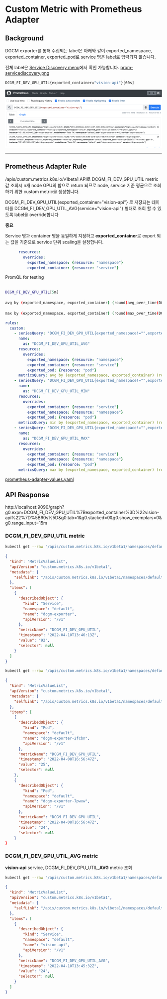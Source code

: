 
# Custom Metric with Prometheus Adapter

## Background

DGCM exporter를 통해 수집되는 label은 아래와 같이 exported_namespace, exported_container, exported_pod로 service 명은 label로 입력되지 않습니다.

전체 label은 [Service Discovery menu](http://localhost:9090/service-discovery)에서 확인 가능합니다. [prom-servicediscovery.png](./screenshots/prom-servicediscovery.png)

```bash
DCGM_FI_DEV_GPU_UTIL{exported_container="vision-api"}[60s]
```

![prom-dcgm-metric](./screenshots/prom-dcgm-label_01.png?raw=true)

---

## Prometheus Adapter Rule

/apis/custom.metrics.k8s.io/v1beta1 API로 DCGM_FI_DEV_GPU_UTIL metric 값 조회시 n개 node GPU의 합으로 return 되므로 node, service 기준 평균으로 조회하기 위한 custom metric을 생성합니다. 

DCGM_FI_DEV_GPU_UTIL{exported_container="vision-api"} 로 저장되는 데이터를 DCGM_FI_DEV_GPU_UTIL_AVG{service="vision-api"} 형태로 조회 할 수 있도록 label을 override합니다

**중요** 

Service 명과 container 명을 동일하게 지정하고 **exported_container**로 export 되는 값을 기준으로 service 단위 scaling을 설정합니다.

```yaml
      resources:
        overrides:
          exported_namespace: {resource: "namespace"}
          exported_container: {resource: "service"}
```

PromQL for testing

```bash

DCGM_FI_DEV_GPU_UTIL[5m]

avg by (exported_namespace, exported_container) (round(avg_over_time(DCGM_FI_DEV_GPU_UTIL{exported_namespace!="",exported_container!="",exported_pod!=""}[1m])))

max by (exported_namespace, exported_container) (round(max_over_time(DCGM_FI_DEV_GPU_UTIL{exported_namespace!="",exported_container!="",exported_pod!=""}[1m])))

```

```yaml
rules:
  custom:
    - seriesQuery: 'DCGM_FI_DEV_GPU_UTIL{exported_namespace!="",exported_container!="",exported_pod!=""}'
      name:
        as: "DCGM_FI_DEV_GPU_UTIL_AVG"
      resources:
        overrides:
          exported_namespace: {resource: "namespace"}
          exported_container: {resource: "service"}
          exported_pod: {resource: "pod"}
      metricsQuery: avg by (exported_namespace, exported_container) (round(avg_over_time(<<.Series>>[1m])))
    - seriesQuery: 'DCGM_FI_DEV_GPU_UTIL{exported_namespace!="",exported_container!="",exported_pod!=""}'
      name:
        as: "DCGM_FI_DEV_GPU_UTIL_MIN"
      resources:
        overrides:
          exported_container: {resource: "service"}
          exported_namespace: {resource: "namespace"}
          exported_pod: {resource: "pod"}
      metricsQuery: min by (exported_namespace, exported_container) (round(min_over_time(<<.Series>>[1m])))
    - seriesQuery: 'DCGM_FI_DEV_GPU_UTIL{exported_namespace!="",exported_container!="",exported_pod!=""}'
      name:
        as: "DCGM_FI_DEV_GPU_UTIL_MAX"
      resources:
        overrides:
          exported_container: {resource: "service"}
          exported_namespace: {resource: "namespace"}
          exported_pod: {resource: "pod"}
      metricsQuery: max by (exported_namespace, exported_container) (round(max_over_time(<<.Series>>[1m])))
```

[prometheus-adapter-values.yaml](./prometheus-adapter-values.yaml)


## API Response

http://localhost:9090/graph?g0.expr=DCGM_FI_DEV_GPU_UTIL%7Bexported_container%3D%22vision-api%22%7D%5B60s%5D&g0.tab=1&g0.stacked=0&g0.show_exemplars=0&g0.range_input=15m

### DCGM_FI_DEV_GPU_UTIL metric

```bash
kubectl get --raw "/apis/custom.metrics.k8s.io/v1beta1/namespaces/default/services/dcgm-exporter/DCGM_FI_DEV_GPU_UTIL" | jq .
```

```json
{
  "kind": "MetricValueList",
  "apiVersion": "custom.metrics.k8s.io/v1beta1",
  "metadata": {
    "selfLink": "/apis/custom.metrics.k8s.io/v1beta1/namespaces/default/services/dcgm-exporter/DCGM_FI_DEV_GPU_UTIL"
  },
  "items": [
    {
      "describedObject": {
        "kind": "Service",
        "namespace": "default",
        "name": "dcgm-exporter",
        "apiVersion": "/v1"
      },
      "metricName": "DCGM_FI_DEV_GPU_UTIL",
      "timestamp": "2022-04-10T13:46:13Z",
      "value": "92",
      "selector": null
    }
  ]
}
```


```bash
kubectl get --raw "/apis/custom.metrics.k8s.io/v1beta1/namespaces/default/pods/*/DCGM_FI_DEV_GPU_UTIL" | jq .
```

```json
{
  "kind": "MetricValueList",
  "apiVersion": "custom.metrics.k8s.io/v1beta1",
  "metadata": {
    "selfLink": "/apis/custom.metrics.k8s.io/v1beta1/namespaces/default/pods/%2A/DCGM_FI_DEV_GPU_UTIL"
  },
  "items": [
    {
      "describedObject": {
        "kind": "Pod",
        "namespace": "default",
        "name": "dcgm-exporter-2fcbn",
        "apiVersion": "/v1"
      },
      "metricName": "DCGM_FI_DEV_GPU_UTIL",
      "timestamp": "2022-04-08T16:56:47Z",
      "value": "25",
      "selector": null
    },
    {
      "describedObject": {
        "kind": "Pod",
        "namespace": "default",
        "name": "dcgm-exporter-7pwxw",
        "apiVersion": "/v1"
      },
      "metricName": "DCGM_FI_DEV_GPU_UTIL",
      "timestamp": "2022-04-08T16:56:47Z",
      "value": "24",
      "selector": null
    }
}
```

### DCGM_FI_DEV_GPU_UTIL_**AVG** metric

**vision-api** service, DCGM_FI_DEV_GPU_UTIL_**AVG** metric 조회

```bash
kubectl get --raw "/apis/custom.metrics.k8s.io/v1beta1/namespaces/default/services/vision-api/DCGM_FI_DEV_GPU_UTIL_AVG" | jq .
```

```json
{
  "kind": "MetricValueList",
  "apiVersion": "custom.metrics.k8s.io/v1beta1",
  "metadata": {
    "selfLink": "/apis/custom.metrics.k8s.io/v1beta1/namespaces/default/services/vision-api/DCGM_FI_DEV_GPU_UTIL_AVG"
  },
  "items": [
    {
      "describedObject": {
        "kind": "Service",
        "namespace": "default",
        "name": "vision-api",
        "apiVersion": "/v1"
      },
      "metricName": "DCGM_FI_DEV_GPU_UTIL_AVG",
      "timestamp": "2022-04-10T13:45:32Z",
      "value": "24",
      "selector": null
    }
  ]
}
```
